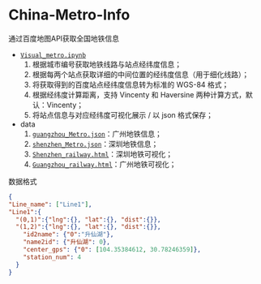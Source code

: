 # China-Metro-Info

通过百度地图API获取全国地铁信息
- [`Visual_metro.ipynb`](https://github.com/HKUST-Trans-Lab/China-Metro-Info/blob/main/Visual_metro.ipynb)
  1. 根据城市编号获取地铁线路与站点经纬度信息；
  2. 根据每两个站点获取详细的中间位置的经纬度信息（用于细化线路）；
  3. 将获取得到的百度站点经纬度信息转为标准的 WGS-84 格式；
  4. 根据经纬度计算距离，支持 Vincenty 和 Haversine 两种计算方式，默认：Vincenty；
  5. 将站点信息与对应经纬度可视化展示 / 以 json 格式保存；
- data
  1. [`guangzhou_Metro.json`](https://github.com/HKUST-Trans-Lab/China-Metro-Info/blob/main/guangzhou_Metro.json)：广州地铁信息；
  2. [`shenzhen_Metro.json`](https://github.com/HKUST-Trans-Lab/China-Metro-Info/blob/main/shenzhen_Metro.json)：深圳地铁信息；
  3. [`Shenzhen_railway.html`](https://github.com/HKUST-Trans-Lab/China-Metro-Info/blob/main/Shenzhen_railway.html)：深圳地铁可视化；
  4. [`Guangzhou_railway.html`](https://github.com/HKUST-Trans-Lab/China-Metro-Info/blob/main/Guangzhou_railway.html)：广州地铁可视化；
  
数据格式
```json
{
"Line_name": ["Line1"],
"Line1":{
  "(0,1)":{"lng":{}, "lat":{}, "dist":{}},
  "(1,2)":{"lng":{}, "lat":{}, "dist":{}},
	"id2name": {"0":"升仙湖"},
	"name2id": {"升仙湖": 0},
	"center_gps": {"0": [104.35384612, 30.78246359]},
	"station_num": 4
  }
}
```
